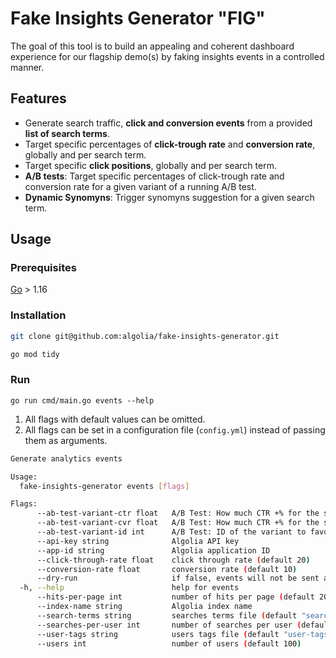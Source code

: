 # Fake Insights Generator "FIG"

The goal of this tool is to build an appealing and coherent dashboard experience for our flagship demo(s) by faking insights events in a controlled manner.

## Features

- Generate search traffic, **click and conversion events** from a provided **list of search terms**.
- Target specific percentages of **click-trough rate** and **conversion rate**, globally and per search term.
- Target specific **click positions**, globally and per search term.
- **A/B tests**: Target specific percentages of click-trough rate and conversion rate for a given variant of a running A/B test.
- **Dynamic Synomyns**: Trigger synomyns suggestion for a given search term.

## Usage

### Prerequisites

[Go](https://golang.org/doc/install) > 1.16

### Installation

```bash
git clone git@github.com:algolia/fake-insights-generator.git
```

```bash
go mod tidy
```

### Run

```
go run cmd/main.go events --help
```

1. All flags with default values can be omitted.
2. All flags can be set in a configuration file (`config.yml`) instead of passing them as arguments.


```bash
Generate analytics events

Usage:
  fake-insights-generator events [flags]

Flags:
      --ab-test-variant-ctr float   A/B Test: How much CTR +% for the selected variant (default 20)
      --ab-test-variant-cvr float   A/B Test: How much CTR +% for the selected variant (default 20)
      --ab-test-variant-id int      A/B Test: ID of the variant to favorize
      --api-key string              Algolia API key
      --app-id string               Algolia application ID
      --click-through-rate float    click through rate (default 20)
      --conversion-rate float       conversion rate (default 10)
      --dry-run                     if false, events will not be sent and analytics will be disabled on search queries
  -h, --help                        help for events
      --hits-per-page int           number of hits per page (default 20)
      --index-name string           Algolia index name
      --search-terms string         searches terms file (default "search-terms.csv")
      --searches-per-user int       number of searches per user (default 5)
      --user-tags string            users tags file (default "user-tags.json")
      --users int                   number of users (default 100)
```



